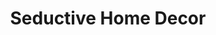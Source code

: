 ---
title: Seductive Home Decor
url: http://fredmercy.com/blog/photofeed/2018-05-18/home-decor.jpg
---